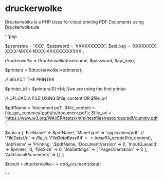 # druckerwolke
Druckerwolke is a PHP class for cloud printing PDF Documents using Druckerwolke.de

'''php

$username = 'XXX';
$password = 'XXXXXXXXXX';
$api_key = 'XXXXXXXX-XXXX-MXXX-NXXX-XXXXXXXXXXXX';

$druckerwolke = Druckerwolke($username, $password, $api_key);

$printers = $druckerwolke->printers();

//	SELECT THE PRINTER

$printer_id = $printers[0]->Id; //we are using the first printer

//	UPLOAD A FILE USING $file_content OR $file_url

$pdfName = 'document.pdf';
$file_content = file_get_contents('path/to/document.pdf');
$file_url = 'https://www.w3.org/WAI/ER/tests/xhtml/testfiles/resources/pdf/dummy.pdf';

$data = [
	'FileName' => $pdfName,
	'MimeType' => 'application/pdf',
//	'FileDataUri' => $file_url, 
	'FileDataBase64' => base64_encode($file_content),
	'JobName' => 'Printing: '.$pdfName,
	'DocumentVersion' => 0,
	'InputQueueId' => $printer_id,
	'FileSize' => 0,
	'JobSettings' => [
		'PageOrientation' => 0
	],
	'AdditionalParameters' => []
];

$result = $druckerwolke->add_document($data);

'''
